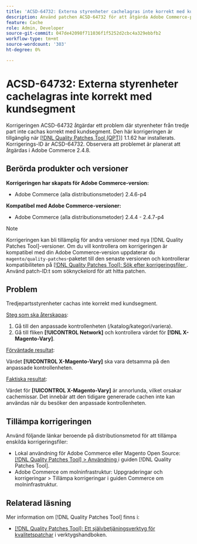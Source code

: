 ```yaml
---
title: 'ACSD-64732: Externa styrenheter cachelagras inte korrekt med kundsegment'
description: Använd patchen ACSD-64732 för att åtgärda Adobe Commerce-problemet där externa styrenheter inte cachas korrekt med kundsegment.
feature: Cache
role: Admin, Developer
source-git-commit: 047de42098f711036f1f5252d2cbc4a329ebbfb2
workflow-type: tm+mt
source-wordcount: '303'
ht-degree: 0%

---
```



# ACSD-64732: Externa styrenheter cachelagras inte korrekt med kundsegment

Korrigeringen ACSD-64732 åtgärdar ett problem där styrenheter från tredje part inte cachas korrekt med kundsegment. Den här korrigeringen är tillgänglig när [[!DNL Quality Patches Tool (QPT)]](/help/tools/quality-patches-tool/quality-patches-tool-to-self-serve-quality-patches.md) 1.1.62 har installerats. Korrigerings-ID är ACSD-64732. Observera att problemet är planerat att åtgärdas i Adobe Commerce 2.4.8.

## Berörda produkter och versioner

**Korrigeringen har skapats för Adobe Commerce-version:**

* Adobe Commerce (alla distributionsmetoder) 2.4.6-p4

**Kompatibel med Adobe Commerce-versioner:**

* Adobe Commerce (alla distributionsmetoder) 2.4.4 - 2.4.7-p4

>[!NOTE]
>
>Korrigeringen kan bli tillämplig för andra versioner med nya [!DNL Quality Patches Tool]-versioner. Om du vill kontrollera om korrigeringen är kompatibel med din Adobe Commerce-version uppdaterar du `magento/quality-patches`-paketet till den senaste versionen och kontrollerar kompatibiliteten på [[!DNL Quality Patches Tool]: Sök efter korrigeringsfiler ](https://experienceleague.adobe.com/tools/commerce-quality-patches/index.html?lang=sv-SE). Använd patch-ID:t som söknyckelord för att hitta patchen.

## Problem

Tredjepartsstyrenheter cachas inte korrekt med kundsegment.

<u>Steg som ska återskapas</u>:

1. Gå till den anpassade kontrollenheten (/katalog/kategori/variera).
1. Gå till fliken **[!UICONTROL Network]** och kontrollera värdet för **[!DNL X-Magento-Vary]**.

<u>Förväntade resultat</u>:

Värdet **[!UICONTROL X-Magento-Vary]** ska vara detsamma på den anpassade kontrollenheten.

<u>Faktiska resultat</u>:

Värdet för **[!UICONTROL X-Magento-Vary]** är annorlunda, vilket orsakar cachemissar. Det innebär att den tidigare genererade cachen inte kan användas när du besöker den anpassade kontrollenheten.

## Tillämpa korrigeringen

Använd följande länkar beroende på distributionsmetod för att tillämpa enskilda korrigeringsfiler:

* Lokal användning för Adobe Commerce eller Magento Open Source: [[!DNL Quality Patches Tool] > Användning ](/help/tools/quality-patches-tool/usage.md) i guiden [!DNL Quality Patches Tool].
* Adobe Commerce om molninfrastruktur: Uppgraderingar och korrigeringar > Tillämpa korrigeringar i guiden Commerce om molninfrastruktur.

## Relaterad läsning

Mer information om [!DNL Quality Patches Tool] finns i:

* [[!DNL Quality Patches Tool]: Ett självbetjäningsverktyg för kvalitetspatchar](/help/tools/quality-patches-tool/quality-patches-tool-to-self-serve-quality-patches.md) i verktygshandboken.
